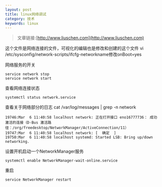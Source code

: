 ```yaml
---
layout: post
title: linux网络调试
category: 技术
keywords: linux
---
```


>文章链接:[http://www.liuschen.com](http://www.liuschen.com)

这个文件是网络连接的文件，可视化的编辑也是修改和创建的这个文件
vi /etc/sysconfig/network-scripts/ifcfg-networkname修改onBoot=yes


网络服务的开关

	service network stop
	service network start


查看网络连接状态

	systemctl status network.service


查看关于网络部分的日志
cat /var/log/messages | grep -n network


	19746:Mar  6 11:40:58 localhost network: 正在打开接口 eno16777736： 成功激活的连接（D-Bus 激活路径：/org/freedesktop/NetworkManager/ActiveConnection/11）
	19747:Mar  6 11:40:58 localhost network: [  确定  ]
	19750:Mar  6 11:40:58 localhost systemd: Started LSB: Bring up/down networking.


设置开机启动一个NetworkManager服务

	systemctl enable NetworkManager-wait-online.service

重启

	service NetworkManager restart

